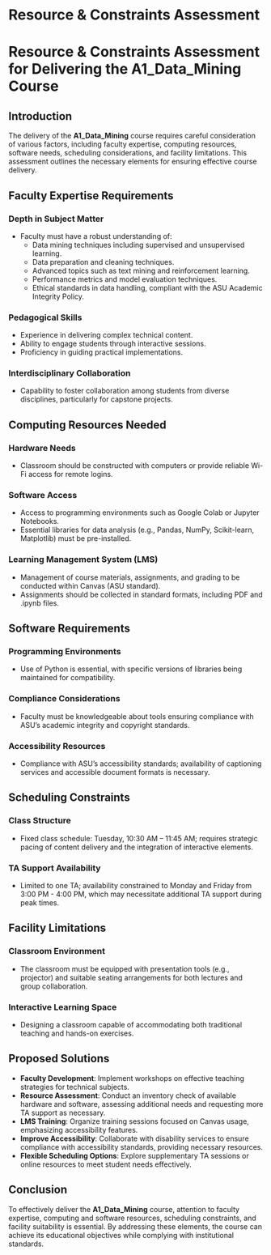 Resource & Constraints Assessment
=================================

# Resource & Constraints Assessment for Delivering the **A1_Data_Mining** Course

## Introduction
The delivery of the **A1_Data_Mining** course requires careful consideration of various factors, including faculty expertise, computing resources, software needs, scheduling considerations, and facility limitations. This assessment outlines the necessary elements for ensuring effective course delivery.

## Faculty Expertise Requirements
### Depth in Subject Matter
- Faculty must have a robust understanding of:
  - Data mining techniques including supervised and unsupervised learning.
  - Data preparation and cleaning techniques.
  - Advanced topics such as text mining and reinforcement learning.
  - Performance metrics and model evaluation techniques.
  - Ethical standards in data handling, compliant with the ASU Academic Integrity Policy.

### Pedagogical Skills
- Experience in delivering complex technical content.
- Ability to engage students through interactive sessions.
- Proficiency in guiding practical implementations.

### Interdisciplinary Collaboration
- Capability to foster collaboration among students from diverse disciplines, particularly for capstone projects.

## Computing Resources Needed
### Hardware Needs
- Classroom should be constructed with computers or provide reliable Wi-Fi access for remote logins.
  
### Software Access
- Access to programming environments such as Google Colab or Jupyter Notebooks.
- Essential libraries for data analysis (e.g., Pandas, NumPy, Scikit-learn, Matplotlib) must be pre-installed.

### Learning Management System (LMS)
- Management of course materials, assignments, and grading to be conducted within Canvas (ASU standard).
- Assignments should be collected in standard formats, including PDF and .ipynb files.

## Software Requirements
### Programming Environments
- Use of Python is essential, with specific versions of libraries being maintained for compatibility.

### Compliance Considerations
- Faculty must be knowledgeable about tools ensuring compliance with ASU’s academic integrity and copyright standards.

### Accessibility Resources
- Compliance with ASU’s accessibility standards; availability of captioning services and accessible document formats is necessary.

## Scheduling Constraints
### Class Structure
- Fixed class schedule: Tuesday, 10:30 AM – 11:45 AM; requires strategic pacing of content delivery and the integration of interactive elements.

### TA Support Availability
- Limited to one TA; availability constrained to Monday and Friday from 3:00 PM - 4:00 PM, which may necessitate additional TA support during peak times.

## Facility Limitations
### Classroom Environment
- The classroom must be equipped with presentation tools (e.g., projector) and suitable seating arrangements for both lectures and group collaboration.

### Interactive Learning Space
- Designing a classroom capable of accommodating both traditional teaching and hands-on exercises.

## Proposed Solutions
- **Faculty Development**: Implement workshops on effective teaching strategies for technical subjects.
- **Resource Assessment**: Conduct an inventory check of available hardware and software, assessing additional needs and requesting more TA support as necessary.
- **LMS Training**: Organize training sessions focused on Canvas usage, emphasizing accessibility features.
- **Improve Accessibility**: Collaborate with disability services to ensure compliance with accessibility standards, providing necessary resources.
- **Flexible Scheduling Options**: Explore supplementary TA sessions or online resources to meet student needs effectively.

## Conclusion
To effectively deliver the **A1_Data_Mining** course, attention to faculty expertise, computing and software resources, scheduling constraints, and facility suitability is essential. By addressing these elements, the course can achieve its educational objectives while complying with institutional standards.
